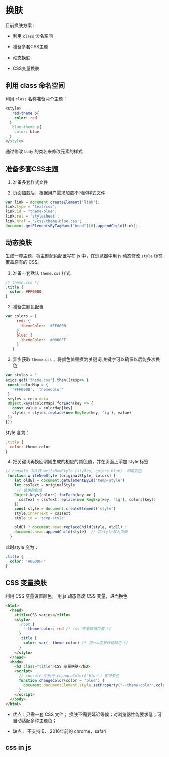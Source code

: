 # 换肤

目前换肤方案：

- 利用 `class` 命名空间

- 准备多套CSS主题

- 动态换肤

- CSS变量换肤

## 利用 class 命名空间

利用 `class` 名称准备两个主题：

```css
<style>
  .red-theme p{
    color: red
  ｝
  .blue-theme p{
    color: blue
  ｝
</style>
```

通过修改 `body` 的类名来修改元素的样式

## 准备多套CSS主题

1. 准备多套样式文件

2. 页面加载后，根据用户需求加载不同的样式文件

  ```js
  var link = document.createElement('link');
  link.type = 'text/css';
  link.id = "theme-blue";  
  link.rel = 'stylesheet';
  link.href = '/css/theme-blue.css';
  document.getElementsByTagName("head")[0].appendChild(link);
  ```

## 动态换肤

生成一套主题，将主题配色配置写在 js 中，在浏览器中用 js 动态修改 `style` 标签覆盖原有的 CSS。

1. 准备一套默认 `theme.css` 样式
 
  ```css
  /* theme.css */
  .title {
    color: #FF0000
  }
  ```
2. 准备主题色配置

  ```js
  var colors = {
       red: {
         themeColor: '#FF0000'
       },
       blue: {
         themeColor: '#0000FF'
       }
     }
  ```

3. 异步获取 `theme.css` ，将颜色值替换为关键词,关键字可以确保以后能多次换色

  ```js
  var styles = ''
  axios.get('theme.css').then((resp=> {
   const colorMap = {
     '#FF0000': 'themeColor'
   }
   styles = resp.data
   Object.keys(colorMap).forEach(key => {
     const value = colorMap[key]
     styles = styles.replace(new RegExp(key, 'ig'), value)
   })
  }))
  
  ```

  style 变为：
  
  ```js
  .title {
    color: theme-color
  }
  ```

4. 把关键词再换回刚刚生成的相应的颜色值，并在页面上添加 style 标签

  ```js
  // console 中执行 writeNewStyle (styles, colors.blue)  即可变色
   function writeNewStyle (originalStyle, colors) {
      let oldEl = document.getElementById('temp-style')
      let cssText = originalStyle
       // 替换颜色值
      Object.keys(colors).forEach(key => {
        cssText = cssText.replace(new RegExp(key, 'ig'), colors[key])
      })
      const style = document.createElement('style')
      style.innerText = cssText
      style.id = 'temp-style'
 
      oldEl ? document.head.replaceChild(style, oldEl) : 
      document.head.appendChild(style)  // 将style写入页面
    }
  ```

  此时style 变为：
  
  ```css
  .title {
    color: '#0000FF'
  }
  ```

## CSS 变量换肤

利用 CSS 变量设置颜色， 用 js 动态修改 CSS 变量，进而换色

```html
<html>
  <head>
    <title>CSS varies</title>
    <style>
      :root {
        --theme-color: red /* css 变量赋值位置 */
      }
      .title {
        color: var(--theme-color) /* 用css变量标记颜色 */
      }
    </style>
  </head>
  <body>
    <h3 class="title">CSS 变量换肤</h3>
    <script>
      // console 中执行 changceColor('blue') 即可变色
      function changeColor(color = 'blue') {
        document.documentElement.style.setProperty("--theme-color",color);
      }
    </script>
  </body>
</html>
```

- 优点：只需一套 CSS 文件； 换肤不需要延迟等候；对浏览器性能要求低；可自动适配多种主题色；

- 缺点： 不支持IE， 2016年前的 chrome，safari

## css in js